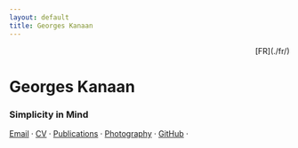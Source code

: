 ```yaml
---
layout: default
title: Georges Kanaan
---
```


<!-- Link to FR version -->
<div style="text-align: right;">
[FR](./fr/)
</div>

# Georges Kanaan

### Simplicity in Mind

[Email](mailto:georges@gkanaan.com) ·
[CV](cv.pdf) ·
[Publications](./publications) ·
[Photography](./photography) ·
[GitHub](https://github.com/Ge0rges) ·
